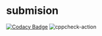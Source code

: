 # submision

[![Codacy Badge](https://api.codacy.com/project/badge/Grade/1bac4bcd918643a4ae86c82ce06d5cd6)](https://app.codacy.com/manual/99002682/submision?utm_source=github.com&utm_medium=referral&utm_content=99002682/submision&utm_campaign=Badge_Grade_Dashboard)
![cppcheck-action](https://github.com/99002682/submision/workflows/cppcheck-action/badge.svg)
